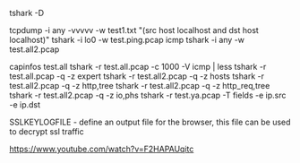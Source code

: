 tshark -D

tcpdump -i any -vvvvv -w test1.txt "(src host localhost and dst host localhost)"
tshark -i lo0 -w test.ping.pcap icmp
tshark -i any -w test.all2.pcap

capinfos test.all
tshark -r test.all.pcap -c 1000 -V icmp  | less
tshark -r test.all.pcap -q -z expert
tshark -r test.all2.pcap -q -z hosts
tshark -r test.all2.pcap -q -z http,tree
tshark -r test.all2.pcap -q -z http_req,tree
tshark -r test.all2.pcap -q -z io,phs
tshark -r test.ya.pcap  -T fields -e ip.src -e ip.dst

SSLKEYLOGFILE - define an output file for the browser, this file can be used to decrypt ssl traffic

https://www.youtube.com/watch?v=F2HAPAUqitc
